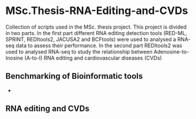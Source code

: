 # MSc.Thesis-RNA-Editing-and-CVDs

Collection of scripts used in the MSc. thesis project. This project is divided in two parts. In the first part different RNA editing detection tools (RED-ML, SPRINT, REDItools2, JACUSA2 and BCFtools) were used to analysed a RNA-seq data to assess their performance. In the second part REDItools2 was used to analysed RNA-seq to study the relationship between Adenosine-to-Inosine (A-to-I) RNA editing and cardiovascular diseases (CVDs)

## Benchmarking of Bioinformatic tools

- 


## RNA editing and CVDs




